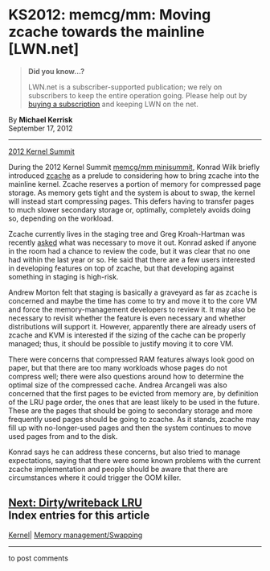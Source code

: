 # KS2012: memcg/mm: Moving zcache towards the mainline [LWN.net]

> **Did you know...?**
> 
> LWN.net is a subscriber-supported publication; we rely on subscribers to keep the entire operation going. Please help out by [buying a subscription](/Promo/nst-nag4/subscribe) and keeping LWN on the net. 

By **Michael Kerrisk**  
September 17, 2012 

* * *

[2012 Kernel Summit](/Articles/KernelSummit2012/)

During the 2012 Kernel Summit [memcg/mm minisummit](/Articles/516439/), Konrad Wilk briefly introduced [zcache](/Articles/397574/) as a prelude to considering how to bring zcache into the mainline kernel. Zcache reserves a portion of memory for compressed page storage. As memory gets tight and the system is about to swap, the kernel will instead start compressing pages. This defers having to transfer pages to much slower secondary storage or, optimally, completely avoids doing so, depending on the workload. 

Zcache currently lives in the staging tree and Greg Kroah-Hartman was recently [asked](/Articles/516435/) what was necessary to move it out. Konrad asked if anyone in the room had a chance to review the code, but it was clear that no one had within the last year or so. He said that there are a few users interested in developing features on top of zcache, but that developing against something in staging is high-risk. 

Andrew Morton felt that staging is basically a graveyard as far as zcache is concerned and maybe the time has come to try and move it to the core VM and force the memory-management developers to review it. It may also be necessary to revisit whether the feature is even necessary and whether distributions will support it. However, apparently there are already users of zcache and KVM is interested if the sizing of the cache can be properly managed; thus, it should be possible to justify moving it to core VM. 

There were concerns that compressed RAM features always look good on paper, but that there are too many workloads whose pages do not compress well; there were also questions around how to determine the optimal size of the compressed cache. Andrea Arcangeli was also concerned that the first pages to be evicted from memory are, by definition of the LRU page order, the ones that are least likely to be used in the future. These are the pages that should be going to secondary storage and more frequently used pages should be going to zcache. As it stands, zcache may fill up with no-longer-used pages and then the system continues to move used pages from and to the disk. 

Konrad says he can address these concerns, but also tried to manage expectations, saying that there were some known problems with the current zcache implementation and people should be aware that there are circumstances where it could trigger the OOM killer. 

[Next: Dirty/writeback LRU](/Articles/516539/)  
Index entries for this article  
---  
[Kernel](/Kernel/Index)| [Memory management/Swapping](/Kernel/Index#Memory_management-Swapping)  
  


* * *

to post comments 

